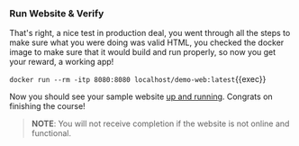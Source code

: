 ### Run Website & Verify

That's right, a nice test in production deal, you went through all the steps to make sure what you were doing was valid HTML, you checked the docker image to make sure that it would build and run properly, so now you get your reward, a working app!

`docker run --rm -itp 8080:8080 localhost/demo-web:latest`{{exec}}

Now you should see your sample website [up and running]({{TRAFFIC_HOST1_8080}}). Congrats on finishing the course!

> **NOTE**: 
> You will not receive completion if the website is not online and functional.
